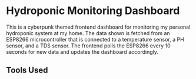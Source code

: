 # Hydroponic Monitoring Dashboard

This is a cyberpunk themed frontend dashboard for monitoring my personal hydroponic system at my home. The data shown is fetched from an ESP8266 microcontroller that is connected to a  temperature sensor, a PH sensor, and a TDS sensor. The frontend polls the ESP8266 every 10 seconds for new data and updates the dashboard accordingly.

## Tools Used 